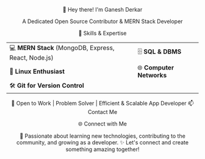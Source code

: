 <div align="center">
👋 Hey there! I'm Ganesh Derkar

A Dedicated Open Source Contributor & MERN Stack Developer

🚀 Skills & Expertise
<table style="width:100%;"> <tr> <td>💻 <b>MERN Stack</b> (MongoDB, Express, React, Node.js)</td> <td>🗄️ <b>SQL & DBMS</b></td> </tr> <tr> <td>🐧 <b>Linux Enthusiast</b></td> <td>🌐 <b>Computer Networks</b></td> </tr> <tr> <td colspan="2">🛠️ <b>Git for Version Control</b></td> </tr> </table>

🔭 Open to Work | Problem Solver | Efficient & Scalable App Developer
📫 Contact Me

🌐 Connect with Me

🌱 Passionate about learning new technologies, contributing to the community, and growing as a developer.
✨ Let's connect and create something amazing together!
</div>
